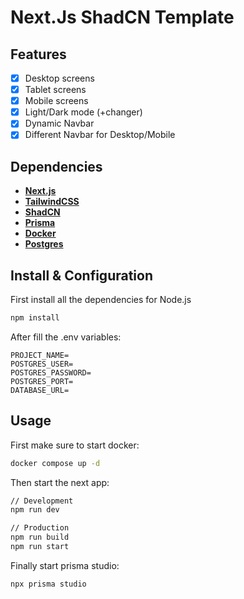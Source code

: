 # Next.Js ShadCN Template

## Features

- [X] Desktop screens
- [X] Tablet screens
- [X] Mobile screens
- [X] Light/Dark mode (+changer)
- [X] Dynamic Navbar
- [X] Different Navbar for Desktop/Mobile

## Dependencies

- [**Next.js**](https://nextjs.org)
- [**TailwindCSS**](https://tailwindcss.com)
- [**ShadCN**](https://ui.shadcn.com)
- [**Prisma**](https://www.prisma.io)
- [**Docker**](https://www.docker.com)
- [**Postgres**](https://www.postgresql.org)

## Install & Configuration

First install all the dependencies for Node.js

```bash
npm install
```

After fill the .env variables:

```.env
PROJECT_NAME=
POSTGRES_USER=
POSTGRES_PASSWORD=
POSTGRES_PORT=
DATABASE_URL=
```

## Usage

First make sure to start docker:

```bash
docker compose up -d
```

Then start the next app:

```bash
// Development
npm run dev

// Production
npm run build
npm run start
```

Finally start prisma studio:
```bash
npx prisma studio
```
